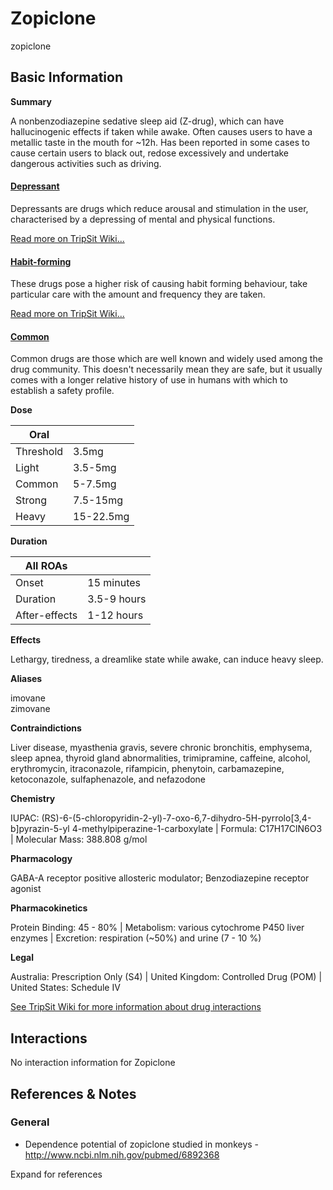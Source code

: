 # Zopiclone

zopiclone

## Basic Information

**Summary**

A nonbenzodiazepine sedative sleep aid (Z-drug), which can have hallucinogenic effects if taken while awake. Often causes users to have a metallic taste in the mouth for \~12h. Has been reported in some cases to cause certain users to black out, redose excessively and undertake dangerous activities such as driving.

#### [Depressant](/category/depressant)

Depressants are drugs which reduce arousal and stimulation in the user, characterised by a depressing of mental and physical functions.

[Read more on TripSit Wiki...](#{category.wiki})

#### [Habit-forming](/category/habit-forming)

These drugs pose a higher risk of causing habit forming behaviour, take particular care with the amount and frequency they are taken.

[Read more on TripSit Wiki...](#{category.wiki})

#### [Common](/category/common)

Common drugs are those which are well known and widely used among the drug community. This doesn't necessarily mean they are safe, but it usually comes with a longer relative history of use in humans with which to establish a safety profile.

**Dose**

| Oral      |           |
| --------- | --------- |
| Threshold | 3.5mg     |
| Light     | 3.5-5mg   |
| Common    | 5-7.5mg   |
| Strong    | 7.5-15mg  |
| Heavy     | 15-22.5mg |

**Duration**

| All ROAs      |             |
| ------------- | ----------- |
| Onset         | 15 minutes  |
| Duration      | 3.5-9 hours |
| After-effects | 1-12 hours  |

**Effects**

Lethargy, tiredness, a dreamlike state while awake, can induce heavy sleep.

**Aliases**

imovane  
zimovane  

**Contraindictions**

Liver disease, myasthenia gravis, severe chronic bronchitis, emphysema, sleep apnea, thyroid gland abnormalities, trimipramine, caffeine, alcohol, erythromycin, itraconazole, rifampicin, phenytoin, carbamazepine, ketoconazole, sulfaphenazole, and nefazodone

**Chemistry**

IUPAC: (RS)-6-(5-chloropyridin-2-yl)-7-oxo-6,7-dihydro-5H-pyrrolo\[3,4-b\]pyrazin-5-yl 4-methylpiperazine-1-carboxylate | Formula: C17H17ClN6O3 | Molecular Mass: 388.808 g/mol

**Pharmacology**

GABA-A receptor positive allosteric modulator; Benzodiazepine receptor agonist

**Pharmacokinetics**

Protein Binding: 45 - 80% | Metabolism: various cytochrome P450 liver enzymes | Excretion: respiration (\~50%) and urine (7 - 10 %)

**Legal**

Australia: Prescription Only (S4) | United Kingdom: Controlled Drug (POM) | United States: Schedule IV

[See TripSit Wiki for more information about drug interactions](http://combo.tripsit.me/)

## Interactions

No interaction information for Zopiclone

## References & Notes

### General

* Dependence potential of zopiclone studied in monkeys - <http://www.ncbi.nlm.nih.gov/pubmed/6892368>

Expand for references